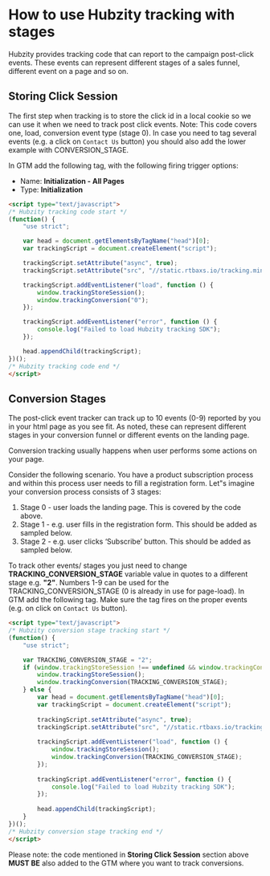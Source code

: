 # How to use Hubzity tracking with stages

Hubzity provides tracking code that can report to the campaign post-click events. These events can represent different stages of a sales funnel, different event on a page and so on.

## Storing Click Session

The first step when tracking is to store the click id in a local cookie so we can use it when we need to track post click events. 
Note: This code covers one, load, conversion event type (stage 0). In case you need to tag several events (e.g. a click on `Contact Us` button) you should also add the lower example with CONVERSION_STAGE.

In GTM add the following tag, with the following firing trigger options:

* Name: **Initialization - All Pages**
* Type: **Initialization**

```html
<script type="text/javascript">
/* Hubzity tracking code start */
(function() {
    "use strict";

    var head = document.getElementsByTagName("head")[0];
    var trackingScript = document.createElement("script");

    trackingScript.setAttribute("async", true);
    trackingScript.setAttribute("src", "//static.rtbaxs.io/tracking.min.js?ts=" + new Date().getTime());

    trackingScript.addEventListener("load", function () {
        window.trackingStoreSession();
        window.trackingConversion("0"); 
    });

    trackingScript.addEventListener("error", function () {
        console.log("Failed to load Hubzity tracking SDK");
    });

    head.appendChild(trackingScript);
})();
/* Hubzity tracking code end */
</script>
```

## Conversion Stages

The post-click event tracker can track up to 10 events (0-9) reported by you in your html page as you see fit. As noted, these can represent different stages in your conversion funnel or different events on the landing page.

Conversion tracking usually happens when user performs some actions on your page.

Consider the following scenario. You have a product subscription process and within this process user needs to fill a registration form. Let"s imagine your conversion process consists of 3 stages:

1. Stage 0 - user loads the landing page. This is covered by the code above.
2. Stage 1 - e.g. user fills in the registration form. This should be added as sampled below.
3. Stage 2 - e.g. user clicks ‘Subscribe’ button. This should be added as sampled below.

To track other events/ stages you just need to change **TRACKING_CONVERSION_STAGE** variable value in quotes to a different stage e.g. **"2"**.
Numbers 1-9 can be used for the TRACKING_CONVERSION_STAGE (0 is already in use for page-load).
In GTM add the following tag. Make sure the tag fires on the proper events (e.g. on click on `Contact Us` button). 

```html
<script type="text/javascript">
/* Hubzity conversion stage tracking start */
(function() {
    "use strict";

    var TRACKING_CONVERSION_STAGE = "2";
    if (window.trackingStoreSession !== undefined && window.trackingConversion !== undefined) {
        window.trackingStoreSession();
        window.trackingConversion(TRACKING_CONVERSION_STAGE);
    } else {
        var head = document.getElementsByTagName("head")[0];
        var trackingScript = document.createElement("script");
        
        trackingScript.setAttribute("async", true);
        trackingScript.setAttribute("src", "//static.rtbaxs.io/tracking.min.js?ts=" + new Date().getTime());
        
        trackingScript.addEventListener("load", function () {
            window.trackingStoreSession();
            window.trackingConversion(TRACKING_CONVERSION_STAGE);
        });
        
        trackingScript.addEventListener("error", function () {
            console.log("Failed to load Hubzity tracking SDK");
        });
        
        head.appendChild(trackingScript);
    }
})();
/* Hubzity conversion stage tracking end */
</script>
```

Please note: the code mentioned in **Storing Click Session** section above **MUST BE** also added to the GTM where you want to track conversions.
